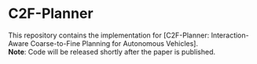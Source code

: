 # C2F-Planner  
This repository contains the implementation for [C2F-Planner: Interaction-Aware Coarse-to-Fine Planning for Autonomous Vehicles].  
**Note**: Code will be released shortly after the paper is published.  
